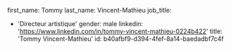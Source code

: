 first_name: Tommy
last_name: Vincent-Mathieu
job_title:
  - 'Directeur artistique'
gender: male
linkedin: 'https://www.linkedin.com/in/tommy-vincent-mathieu-0224b422'
title: 'Tommy Vincent-Mathieu'
id: b40afbf9-d394-4fef-8a14-baedadbf7c4f
